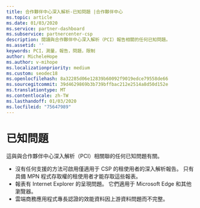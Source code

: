 ```yaml
---
title: 合作夥伴中心深入解析-已知問題 |合作夥伴中心
ms.topic: article
ms.date: 01/03/2020
ms.service: partner-dashboard
ms.subservice: partnercenter-csp
description: 閱讀與合作夥伴中心深入解析（PCI）報告相關的任何已知問題。
ms.assetid: ''
keywords: PCI，測量，報告，問題，限制
author: MicheleHope
ms.author: v-mihope
ms.localizationpriority: medium
ms.custom: seodec18
ms.openlocfilehash: 8a32285d06e12839b60092f9019edce79558de66
ms.sourcegitcommit: 39d4629869b3b739bffbac212e2514a8d50d152e
ms.translationtype: MT
ms.contentlocale: zh-TW
ms.lasthandoff: 01/03/2020
ms.locfileid: "75647989"
---
```

# <a name="known-issues"></a>已知問題

這與與合作夥伴中心深入解析（PCI）相關聯的任何已知問題有關。

- 沒有任何支援的方法可啟用僅適用于 CSP 的租使用者的深入解析報告。 只有具備 MPN 程式存取權的租使用者才能存取這些報表。
- 報表有 Internet Explorer 的呈現問題。 它們適用于 Microsoft Edge 和其他瀏覽器。
- 雲端商務應用程式專長認證的效能資料因上游資料問題而不完整。
